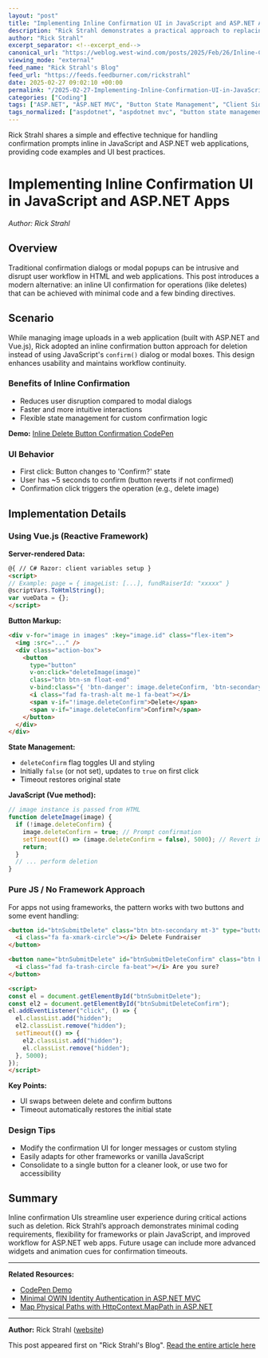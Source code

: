 ```yaml
---
layout: "post"
title: "Implementing Inline Confirmation UI in JavaScript and ASP.NET Apps"
description: "Rick Strahl demonstrates a practical approach to replacing modal confirmation dialogs with inline confirmation UI for deletion operations in web applications. This guide uses JavaScript (with and without frameworks like Vue.js) and shows the technique within an ASP.NET context, focusing on enhancing user experience, simplicity of implementation, and maintainability. Sample code and UI design patterns are provided to help developers modernize confirmation prompts in their HTML and ASP.NET web projects."
author: "Rick Strahl"
excerpt_separator: <!--excerpt_end-->
canonical_url: "https://weblog.west-wind.com/posts/2025/Feb/26/Inline-Confirmations-in-JavaScript-UI"
viewing_mode: "external"
feed_name: "Rick Strahl's Blog"
feed_url: "https://feeds.feedburner.com/rickstrahl"
date: 2025-02-27 09:02:10 +00:00
permalink: "/2025-02-27-Implementing-Inline-Confirmation-UI-in-JavaScript-and-ASPNET-Apps.html"
categories: ["Coding"]
tags: ["ASP.NET", "ASP.NET MVC", "Button State Management", "Client Side Scripting", "CodePen", "Coding", "Dynamic UI", "Event Handling", "Front End Design", "HTML", "Inline Confirmation", "JavaScript", "Posts", "Reactive Frameworks", "UI/UX Patterns", "Vue.js", "Web Development"]
tags_normalized: ["aspdotnet", "aspdotnet mvc", "button state management", "client side scripting", "codepen", "coding", "dynamic ui", "event handling", "front end design", "html", "inline confirmation", "javascript", "posts", "reactive frameworks", "uislashux patterns", "vuedotjs", "web development"]
---
```


Rick Strahl shares a simple and effective technique for handling confirmation prompts inline in JavaScript and ASP.NET web applications, providing code examples and UI best practices.<!--excerpt_end-->

# Implementing Inline Confirmation UI in JavaScript and ASP.NET Apps

*Author: Rick Strahl*

## Overview

Traditional confirmation dialogs or modal popups can be intrusive and disrupt user workflow in HTML and web applications. This post introduces a modern alternative: an inline UI confirmation for operations (like deletes) that can be achieved with minimal code and a few binding directives.

## Scenario

While managing image uploads in a web application (built with ASP.NET and Vue.js), Rick adopted an inline confirmation button approach for deletion instead of using JavaScript's `confirm()` dialog or modal boxes. This design enhances usability and maintains workflow continuity.

### Benefits of Inline Confirmation

- Reduces user disruption compared to modal dialogs
- Faster and more intuitive interactions
- Flexible state management for custom confirmation logic

**Demo:** [Inline Delete Button Confirmation CodePen](https://codepen.io/rstrahl/pen/yyLVweL)

### UI Behavior

- First click: Button changes to 'Confirm?' state
- User has ~5 seconds to confirm (button reverts if not confirmed)
- Confirmation click triggers the operation (e.g., delete image)

## Implementation Details

### Using Vue.js (Reactive Framework)

**Server-rendered Data:**

```html
@{ // C# Razor: client variables setup }
<script>
// Example: page = { imageList: [...], fundRaiserId: "xxxxx" }
@scriptVars.ToHtmlString();
var vueData = {};
</script>
```

**Button Markup:**

```html
<div v-for="image in images" :key="image.id" class="flex-item">
  <img :src="..." />
  <div class="action-box">
    <button
      type="button"
      v-on:click="deleteImage(image)"
      class="btn btn-sm float-end"
      v-bind:class="{ 'btn-danger': image.deleteConfirm, 'btn-secondary': !image.deleteConfirm }">
      <i class="fad fa-trash-alt me-1 fa-beat"></i>
      <span v-if="!image.deleteConfirm">Delete</span>
      <span v-if="image.deleteConfirm">Confirm?</span>
    </button>
  </div>
</div>
```

**State Management:**

- `deleteConfirm` flag toggles UI and styling
- Initially `false` (or not set), updates to `true` on first click
- Timeout restores original state

**JavaScript (Vue method):**

```js
// image instance is passed from HTML
function deleteImage(image) {
  if (!image.deleteConfirm) {
    image.deleteConfirm = true; // Prompt confirmation
    setTimeout(() => (image.deleteConfirm = false), 5000); // Revert in 5s
    return;
  }
  // ... perform deletion
}
```

### Pure JS / No Framework Approach

For apps not using frameworks, the pattern works with two buttons and some event handling:

```html
<button id="btnSubmitDelete" class="btn btn-secondary mt-3" type="button">
  <i class="fa fa-xmark-circle"></i> Delete Fundraiser
</button>

<button name="btnSubmitDelete" id="btnSubmitDeleteConfirm" class="btn btn-danger mt-3 hidden" type="submit">
  <i class="fad fa-trash-circle fa-beat"></i> Are you sure?
</button>

<script>
const el = document.getElementById("btnSubmitDelete");
const el2 = document.getElementById("btnSubmitDeleteConfirm");
el.addEventListener("click", () => {
  el.classList.add("hidden");
  el2.classList.remove("hidden");
  setTimeout(() => {
    el2.classList.add("hidden");
    el.classList.remove("hidden");
  }, 5000);
});
</script>
```

**Key Points:**

- UI swaps between delete and confirm buttons
- Timeout automatically restores the initial state

### Design Tips

- Modify the confirmation UI for longer messages or custom styling
- Easily adapts for other frameworks or vanilla JavaScript
- Consolidate to a single button for a cleaner look, or use two for accessibility

## Summary

Inline confirmation UIs streamline user experience during critical actions such as deletion. Rick Strahl’s approach demonstrates minimal coding requirements, flexibility for frameworks or plain JavaScript, and improved workflow for ASP.NET web apps. Future usage can include more advanced widgets and animation cues for confirmation timeouts.

---

**Related Resources:**

- [CodePen Demo](https://codepen.io/rstrahl/pen/yyLVweL)
- [Minimal OWIN Identity Authentication in ASP.NET MVC](https://weblog.west-wind.com/posts/2015/Apr/29/Adding-minimal-OWIN-Identity-Authentication-to-an-Existing-ASPNET-MVC-Application)
- [Map Physical Paths with HttpContext.MapPath in ASP.NET](https://weblog.west-wind.com/posts/2023/Aug/15/Map-Physical-Paths-with-an-HttpContextMapPath-Extension-Method-in-ASPNET)

---

**Author:** Rick Strahl ([website](https://west-wind.com))

This post appeared first on "Rick Strahl's Blog". [Read the entire article here](https://weblog.west-wind.com/posts/2025/Feb/26/Inline-Confirmations-in-JavaScript-UI)
